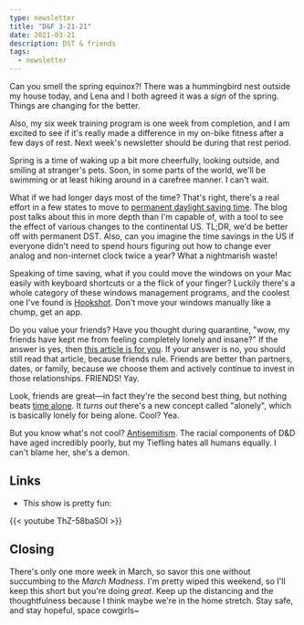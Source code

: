 ```yaml
---
type: newsletter
title: "D&F 3-21-21"
date: 2021-03-21
description: DST & friends
tags:
  - newsletter
---
```


Can you smell the spring equinox?! There was a hummingbird nest outside my house today, and Lena and I both agreed it was a _sign_ of the spring. Things are changing for the better.

Also, my six week training program is one week from completion, and I am excited to see if it's really made a difference in my on-bike fitness after a few days of rest. Next week's newsletter should be during that rest period.

Spring is a time of waking up a bit more cheerfully, looking outside, and smiling at stranger's pets. Soon, in some parts of the world, we'll be swimming or at least hiking around in a carefree manner. I can't wait. 

What if we had longer days most of the time? That's right, there's a real effort in a few states to move to [permanent daylight saving time](http://andywoodruff.com/blog/where-to-hate-daylight-saving-time-and-where-to-love-it/). The blog post talks about this in more depth than I'm capable of, with a tool to see the effect of various changes to the continental US. TL;DR, we'd be better off with permanent DST. Also, can you imagine the time savings in the US if everyone didn't need to spend hours figuring out how to change ever analog and non-internet clock twice a year? What a nightmarish waste!

Speaking of time saving, what if you could move the windows on your Mac easily with keyboard shortcuts or a the flick of your finger? Luckily there's a whole category of these windows management programs, and the coolest one I've found is [Hookshot](https://hookshot.app). Don't move your windows manually like a chump, get an app.

Do you value your friends? Have you thought during quarantine, "wow, my friends have kept me from feeling completely lonely and insane?" If the answer is yes, then [this article is for you](https://www.theguardian.com/books/2021/feb/21/friends-by-robin-dunbar-review-how-important-are-your-pals). If your answer is no, you should still read that article, because friends rule. Friends are better than partners, dates, or family, because we choose them and actively continue to invest in those relationships. FRIENDS! Yay.

Look, friends are great—in fact they're the second best thing, but nothing beats [time alone](https://www.vice.com/en/article/m7ad5n/we-feel-alonely-when-we-dont-get-enough-time-by-ourselves-opposite-lonely). It _turns out_ there's a new concept called "alonely", which is basically lonely for being alone. Cool? Yea.

But you know what's not cool? [Antisemitism](https://www.heyalma.com/dungeons-dragons-has-an-antisemitism-problem/). The racial components of D&D have aged incredibly poorly, but my Tiefling hates all humans equally. I can't blame her, she's a demon.

## Links

- This show is pretty fun:

{{< youtube ThZ-58baSOI >}}

## Closing

There's only one more week in March, so savor this one without succumbing to the _March Madness_. I'm pretty wiped this weekend, so I'll keep this short but you're doing _great_. Keep up the distancing and the thoughtfulness because I think maybe we're in the home stretch. Stay safe, and stay hopeful, space cowgirls~